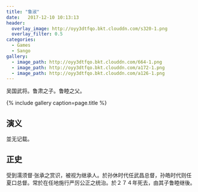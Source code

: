 ```yaml
---
title: "鲁淑"
date:   2017-12-10 10:13:13
header:
  overlay_image: http://oyy3dtfqo.bkt.clouddn.com/s320-1.png
  overlay_filter: 0.5
categories:
  - Games
  - Sango
gallery:
  - image_path: http://oyy3dtfqo.bkt.clouddn.com/664-1.png
  - image_path: http://oyy3dtfqo.bkt.clouddn.com/a172-1.png
  - image_path: http://oyy3dtfqo.bkt.clouddn.com/a126-1.png
---
```


吴国武将。鲁肃之子。鲁睦之父。

{% include gallery caption=page.title %}

## 演义

並无记载。

## 正史

受到濡须督·张承之赏识，被视为继承人。於孙休时代任武昌总督，孙皓时代则任夏口总督。常於在任地施行严厉公正之统治。於２７４年死去，由其子鲁睦继後。